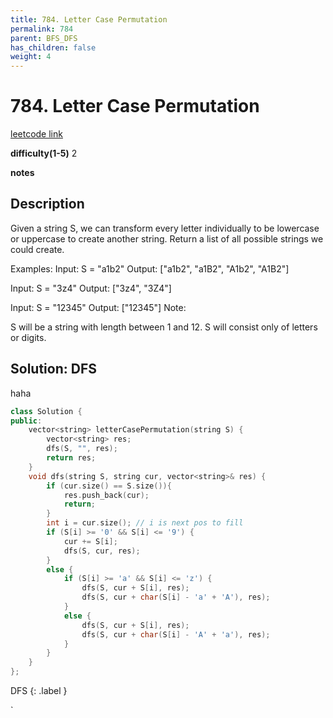 ```yaml
---
title: 784. Letter Case Permutation
permalink: 784
parent: BFS_DFS
has_children: false
weight: 4
---
```

# 784. Letter Case Permutation
[leetcode link](https://leetcode.com/problems/letter-case-permutation/)

**difficulty(1-5)** 
2

**notes**   


## Description
Given a string S, we can transform every letter individually to be lowercase or uppercase to create another string.  Return a list of all possible strings we could create.

Examples:
Input: S = "a1b2"
Output: ["a1b2", "a1B2", "A1b2", "A1B2"]

Input: S = "3z4"
Output: ["3z4", "3Z4"]

Input: S = "12345"
Output: ["12345"]
Note:

S will be a string with length between 1 and 12.
S will consist only of letters or digits.

## Solution: DFS
haha

```c++
class Solution {
public:
    vector<string> letterCasePermutation(string S) {
        vector<string> res;
        dfs(S, "", res);
        return res;
    }
    void dfs(string S, string cur, vector<string>& res) {
        if (cur.size() == S.size()){
            res.push_back(cur);
            return;
        }
        int i = cur.size(); // i is next pos to fill
        if (S[i] >= '0' && S[i] <= '9') {
            cur += S[i];
            dfs(S, cur, res);
        }
        else {
            if (S[i] >= 'a' && S[i] <= 'z') {
                dfs(S, cur + S[i], res);
                dfs(S, cur + char(S[i] - 'a' + 'A'), res);
            }
            else {
                dfs(S, cur + S[i], res);
                dfs(S, cur + char(S[i] - 'A' + 'a'), res);
            }
        }        
    }
};
```

DFS
{: .label }

<!-- 
Default label
{: .label }

Blue label
{: .label .label-blue }

Stable
{: .label .label-green }

New release
{: .label .label-purple }

Coming soon
{: .label .label-yellow }

Deprecated
{: .label .label-red } -->
`